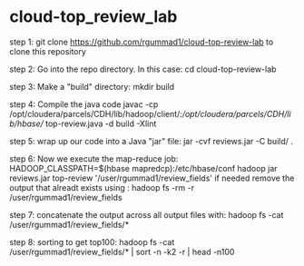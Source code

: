 # cloud-top_review_lab
step 1: 
git clone https://github.com/rgummad1/cloud-top-review-lab to clone this repository

step 2:
Go into the repo directory. In this case: cd cloud-top-review-lab

step 3:
Make a "build" directory: mkdir build

step 4:
Compile the java code javac -cp /opt/cloudera/parcels/CDH/lib/hadoop/client/*:/opt/cloudera/parcels/CDH/lib/hbase/* top-review.java -d build -Xlint

step 5:
 wrap up our code into a Java "jar" file: jar -cvf reviews.jar -C build/ .
 
step 6:
Now we execute the map-reduce job: HADOOP_CLASSPATH=$(hbase mapredcp):/etc/hbase/conf hadoop jar reviews.jar top-review '/user/rgummad1/review_fields'
if needed remove the output that alreadt exists using : hadoop fs -rm -r /user/rgummad1/review_fields

step 7: 
concatenate the output across all output files with: hadoop fs -cat /user/rgummad1/review_fields/* 

step 8:
sorting to get top100: hadoop fs -cat /user/rgummad1/review_fields/* | sort -n -k2 -r | head -n100 
